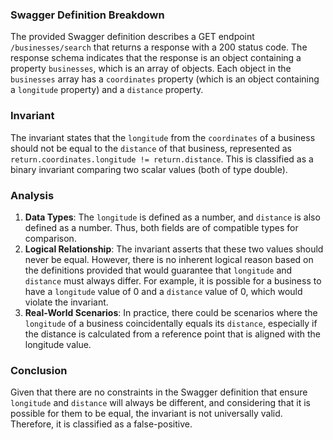 ### Swagger Definition Breakdown
The provided Swagger definition describes a GET endpoint `/businesses/search` that returns a response with a 200 status code. The response schema indicates that the response is an object containing a property `businesses`, which is an array of objects. Each object in the `businesses` array has a `coordinates` property (which is an object containing a `longitude` property) and a `distance` property.

### Invariant
The invariant states that the `longitude` from the `coordinates` of a business should not be equal to the `distance` of that business, represented as `return.coordinates.longitude != return.distance`. This is classified as a binary invariant comparing two scalar values (both of type double).

### Analysis
1. **Data Types**: The `longitude` is defined as a number, and `distance` is also defined as a number. Thus, both fields are of compatible types for comparison.
2. **Logical Relationship**: The invariant asserts that these two values should never be equal. However, there is no inherent logical reason based on the definitions provided that would guarantee that `longitude` and `distance` must always differ. For example, it is possible for a business to have a `longitude` value of 0 and a `distance` value of 0, which would violate the invariant.
3. **Real-World Scenarios**: In practice, there could be scenarios where the `longitude` of a business coincidentally equals its `distance`, especially if the distance is calculated from a reference point that is aligned with the longitude value.

### Conclusion
Given that there are no constraints in the Swagger definition that ensure `longitude` and `distance` will always be different, and considering that it is possible for them to be equal, the invariant is not universally valid. Therefore, it is classified as a false-positive.
